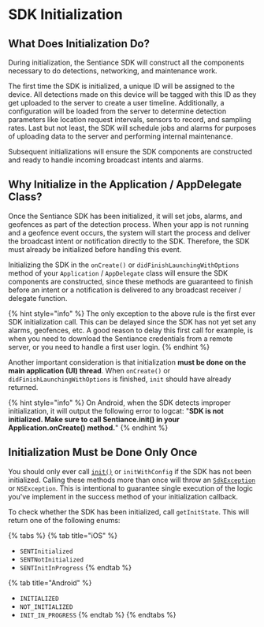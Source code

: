 # SDK Initialization

## What Does Initialization Do?

During initialization, the Sentiance SDK will construct all the components necessary to do detections, networking, and maintenance work.

The first time the SDK is initialized, a unique ID will be assigned to the device. All detections made on this device will be tagged with this ID as they get uploaded to the server to create a user timeline. Additionally, a configuration will be loaded from the server to determine detection parameters like location request intervals, sensors to record, and sampling rates. Last but not least, the SDK will schedule jobs and alarms for purposes of uploading data to the server and performing internal maintenance.

Subsequent initializations will ensure the SDK components are constructed and ready to handle incoming broadcast intents and alarms.

## Why Initialize in the Application / AppDelegate Class?

Once the Sentiance SDK has been initialized, it will set jobs, alarms, and geofences as part of the detection process. When your app is not running and a geofence event occurs, the system will start the process and deliver the broadcast intent or notification directly to the SDK. Therefore, the SDK must already be initialized before handling this event.

Initializing the SDK in the `onCreate()` or `didFinishLaunchingWithOptions` method of your `Application` / `AppDelegate` class will ensure the SDK components are constructed, since these methods are guaranteed to finish before an intent or a notification is delivered to any broadcast receiver / delegate function.

{% hint style="info" %}
The only exception to the above rule is the first ever SDK initialization call. This can be delayed since the SDK has not yet set any alarms, geofences, etc. A good reason to delay this first call for example, is when you need to download the Sentiance credentials from a remote server, or you need to handle a first user login.
{% endhint %}

Another important consideration is that initialization **must be done on the main application \(UI\) thread**. When `onCreate()` or `didFinishLaunchingWithOptions` is finished, `init` should have already returned.

{% hint style="info" %}
On Android, when the SDK detects improper initialization, it will output the following error to logcat: "**SDK is not initialized. Make sure to call Sentiance.init\(\) in your Application.onCreate\(\) method.**"
{% endhint %}

## Initialization Must be Done Only Once

You should only ever call [`init()`](../api-reference/android/sentiance.md#init) or `initWithConfig` if the SDK has not been initialized. Calling these methods more than once will throw an [`SdkException`](../api-reference/android/sdkexception.md) or `NSException`. This is intentional to guarantee single execution of the  logic you've implement in the success method of your initialization callback.

To check whether the SDK has been initialized, call `getInitState`. This will return one of the following enums:

{% tabs %}
{% tab title="iOS" %}
* `SENTInitialized`
* `SENTNotInitialized`
* `SENTInitInProgress`
{% endtab %}

{% tab title="Android" %}
* `INITIALIZED`
* `NOT_INITIALIZED`
* `INIT_IN_PROGRESS`
{% endtab %}
{% endtabs %}

